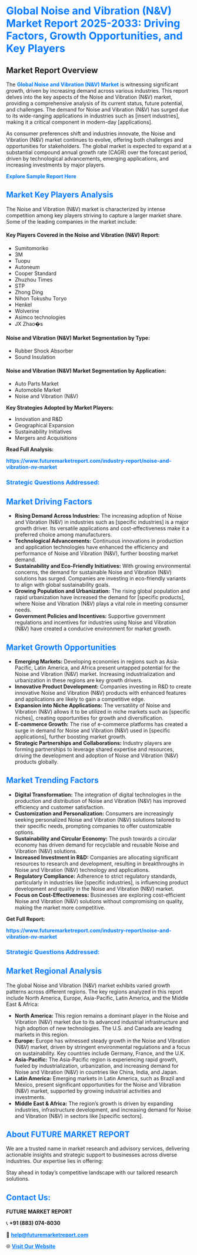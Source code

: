 <h1 style="color: #007BFF;">Global Noise and Vibration (N&V) Market Report 2025-2033: Driving Factors, Growth Opportunities, and Key Players</h1>

<section id="overview">
<h2>Market Report Overview</h2>
<p>The <a href="https://www.futuremarketreport.com/industry-report/noise-and-vibration-nv-market" style="color: #007BFF; text-decoration: none;"><strong>Global Noise and Vibration (N&V) Market</strong></a> is witnessing significant growth, driven by increasing demand across various industries. This report delves into the key aspects of the Noise and Vibration (N&V) market, providing a comprehensive analysis of its current status, future potential, and challenges. The demand for Noise and Vibration (N&V) has surged due to its wide-ranging applications in industries such as [insert industries], making it a critical component in modern-day [applications].</p>
<p>As consumer preferences shift and industries innovate, the Noise and Vibration (N&V) market continues to evolve, offering both challenges and opportunities for stakeholders. The global market is expected to expand at a substantial compound annual growth rate (CAGR) over the forecast period, driven by technological advancements, emerging applications, and increasing investments by major players.</p>
</section>

<section id="overview">
<p><a href="https://www.futuremarketreport.com/request-sample/reportId=126634" style="color: #007BFF; text-decoration: none;"><strong>Explore Sample Report Here</strong></a></p>
</section>

<section id="key-players">
<h2 style="color: #007BFF;">Market Key Players Analysis</h2>
<p>The Noise and Vibration (N&V) market is characterized by intense competition among key players striving to capture a larger market share. Some of the leading companies in the market include:</p>
<h4>Key Players Covered in the Noise and Vibration (N&V) Report:</h4>
<ul><li>Sumitomoriko</li><li>3M</li><li>Tuopu</li><li>Autoneum</li><li>Cooper Standard</li><li>Zhuzhou Times</li><li>STP</li><li>Zhong Ding</li><li>Nihon Tokushu Toryo</li><li>Henkel</li><li>Wolverine</li><li>Asimco technologies</li><li>JX Zhao�s</li></ul>
<h4>Noise and Vibration (N&V) Market Segmentation by Type:</h4>
<ul><li>Rubber Shock Absorber</li><li>Sound Insulation</li></ul>

<h4>Noise and Vibration (N&V) Market Segmentation by Application:</h4>
<ul><li>Auto Parts Market</li><li>Automobile Market</li><li>Noise and Vibration (N&amp;V)</li></ul>
<p><strong>Key Strategies Adopted by Market Players:</strong></p>
<ul>
<li>Innovation and R&D</li>
<li>Geographical Expansion</li>
<li>Sustainability Initiatives</li>
<li>Mergers and Acquisitions</li>
</ul>
</section>

<section>
<p><strong>Read Full Analysis: </strong></p><a href="https://www.futuremarketreport.com/industry-report/noise-and-vibration-nv-market" style="color: #007BFF; text-decoration: none;"><strong>https://www.futuremarketreport.com/industry-report/noise-and-vibration-nv-market</strong></a>
<h3 style="color: #007BFF;">Strategic Questions Addressed:</h3>
</section>

<section id="driving-factors">
<h2 style="color: #007BFF;">Market Driving Factors</h2>
<ul>
<li><strong>Rising Demand Across Industries:</strong> The increasing adoption of Noise and Vibration (N&V) in industries such as [specific industries] is a major growth driver. Its versatile applications and cost-effectiveness make it a preferred choice among manufacturers.</li>
<li><strong>Technological Advancements:</strong> Continuous innovations in production and application technologies have enhanced the efficiency and performance of Noise and Vibration (N&V), further boosting market demand.</li>
<li><strong>Sustainability and Eco-Friendly Initiatives:</strong> With growing environmental concerns, the demand for sustainable Noise and Vibration (N&V) solutions has surged. Companies are investing in eco-friendly variants to align with global sustainability goals.</li>
<li><strong>Growing Population and Urbanization:</strong> The rising global population and rapid urbanization have increased the demand for [specific products], where Noise and Vibration (N&V) plays a vital role in meeting consumer needs.</li>
<li><strong>Government Policies and Incentives:</strong> Supportive government regulations and incentives for industries using Noise and Vibration (N&V) have created a conducive environment for market growth.</li>
</ul>
</section>

<section id="growth-opportunities">
<h2 style="color: #007BFF;">Market Growth Opportunities</h2>
<ul>
<li><strong>Emerging Markets:</strong> Developing economies in regions such as Asia-Pacific, Latin America, and Africa present untapped potential for the Noise and Vibration (N&V) market. Increasing industrialization and urbanization in these regions are key growth drivers.</li>
<li><strong>Innovative Product Development:</strong> Companies investing in R&D to create innovative Noise and Vibration (N&V) products with enhanced features and applications are likely to gain a competitive edge.</li>
<li><strong>Expansion into Niche Applications:</strong> The versatility of Noise and Vibration (N&V) allows it to be utilized in niche markets such as [specific niches], creating opportunities for growth and diversification.</li>
<li><strong>E-commerce Growth:</strong> The rise of e-commerce platforms has created a surge in demand for Noise and Vibration (N&V) used in [specific applications], further boosting market growth.</li>
<li><strong>Strategic Partnerships and Collaborations:</strong> Industry players are forming partnerships to leverage shared expertise and resources, driving the development and adoption of Noise and Vibration (N&V) products globally.</li>
</ul>
</section>

<section id="trending-factors">
<h2 style="color: #007BFF;">Market Trending Factors</h2>
<ul>
<li><strong>Digital Transformation:</strong> The integration of digital technologies in the production and distribution of Noise and Vibration (N&V) has improved efficiency and customer satisfaction.</li>
<li><strong>Customization and Personalization:</strong> Consumers are increasingly seeking personalized Noise and Vibration (N&V) solutions tailored to their specific needs, prompting companies to offer customizable options.</li>
<li><strong>Sustainability and Circular Economy:</strong> The push towards a circular economy has driven demand for recyclable and reusable Noise and Vibration (N&V) solutions.</li>
<li><strong>Increased Investment in R&D:</strong> Companies are allocating significant resources to research and development, resulting in breakthroughs in Noise and Vibration (N&V) technology and applications.</li>
<li><strong>Regulatory Compliance:</strong> Adherence to strict regulatory standards, particularly in industries like [specific industries], is influencing product development and quality in the Noise and Vibration (N&V) market.</li>
<li><strong>Focus on Cost-Effectiveness:</strong> Businesses are exploring cost-efficient Noise and Vibration (N&V) solutions without compromising on quality, making the market more competitive.</li>
</ul>
</section>

<section>
<p><strong>Get Full Report: </strong></p><a href="https://www.futuremarketreport.com/industry-report/noise-and-vibration-nv-market" style="color: #007BFF; text-decoration: none;"><strong>https://www.futuremarketreport.com/industry-report/noise-and-vibration-nv-market</strong></a>
<h3 style="color: #007BFF;">Strategic Questions Addressed:</h3>
</section>


<section id="regional-analysis">
<h2 style="color: #007BFF;">Market Regional Analysis</h2>
<p>The global Noise and Vibration (N&V) market exhibits varied growth patterns across different regions. The key regions analyzed in this report include North America, Europe, Asia-Pacific, Latin America, and the Middle East & Africa:</p>
<ul>
<li><strong>North America:</strong> This region remains a dominant player in the Noise and Vibration (N&V) market due to its advanced industrial infrastructure and high adoption of new technologies. The U.S. and Canada are leading markets in this region.</li>
<li><strong>Europe:</strong> Europe has witnessed steady growth in the Noise and Vibration (N&V) market, driven by stringent environmental regulations and a focus on sustainability. Key countries include Germany, France, and the U.K.</li>
<li><strong>Asia-Pacific:</strong> The Asia-Pacific region is experiencing rapid growth, fueled by industrialization, urbanization, and increasing demand for Noise and Vibration (N&V) in countries like China, India, and Japan.</li>
<li><strong>Latin America:</strong> Emerging markets in Latin America, such as Brazil and Mexico, present significant opportunities for the Noise and Vibration (N&V) market, supported by growing industrial activities and investments.</li>
<li><strong>Middle East & Africa:</strong> The region’s growth is driven by expanding industries, infrastructure development, and increasing demand for Noise and Vibration (N&V) in sectors like [specific sectors].</li>
</ul>
</section>

<footer>
<h2 style="color: #007BFF;">About FUTURE MARKET REPORT</h2>
<p>We are a trusted name in market research and advisory services, delivering actionable insights and strategic support to businesses across diverse industries. Our expertise lies in offering:</p>

<p>Stay ahead in today’s competitive landscape with our tailored research solutions.</p>

<h2 style="color: #007BFF;">Contact Us:</h2>
<p><strong>FUTURE MARKET REPORT</strong></p>
<p>📞 <strong>+91 (883) 074-8030</strong></p>
<p>📧 <strong><a href="mailto:help@futuremarketreport.com" style="color: #007BFF;">help@futuremarketreport.com</a></strong></p>
<p>🌐 <strong><a href="https://www.futuremarketreport.com/" style="color: #007BFF;">Visit Our Website</a></strong></p>
</footer>